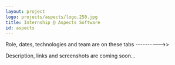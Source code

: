 ```yaml
---
layout: project
logo: projects/aspects/logo.250.jpg
title: Internship @ Aspects Software
id: aspects
---
```


<div class="highlight">
    <p>Role, dates, technologies and team are on these tabs ---------->></p>
    <p>Description, links and screenshots are coming soon...</p>
</div>
